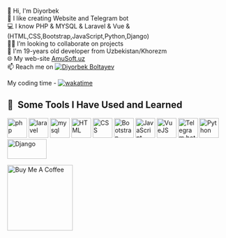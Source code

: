 👋 Hi, I'm Diyorbek \
💫 I like creating Website and Telegram bot\
💻 I know PHP & MYSQL & Laravel  & Vue & (HTML,CSS,Bootstrap,JavaScript,Python,Django)\
👨‍💻 I’m looking to collaborate on projects \
💬 I'm 19-years old developer from Uzbekistan/Khorezm \
🌐 My web-site [AmuSoft.uz](http://amusoft.uz) \
📫 Reach me on [![Diyorbek Boltayev](https://img.shields.io/badge/DiyorbekBoltayev-30302f?style=flat&logo=telegram)](https://t.me/Diyorbek_Boltayev) 



My coding time -
[![wakatime](https://wakatime.com/badge/user/88be9afb-b2e3-4019-85f9-6e7d02e50981.svg)](https://wakatime.com/@88be9afb-b2e3-4019-85f9-6e7d02e50981)


<h2> 🚀 &nbsp;Some Tools I Have Used and Learned</h2>
<p align="left">

<img title="PHP"  src="https://miro.medium.com/max/870/1*A2tcXJbYa4k7133CjvCG4w.jpeg" alt="php" width="45" height="45"/>
 <img title="Laravel"  src="https://asset.brandfetch.io/ide68-31CH/idlxAUbIOo.jpeg" alt="laravel" width="45" height="45"/>
  <img title="MySQL"  src="https://e7.pngegg.com/pngimages/617/252/png-clipart-mysql-workbench-computer-icons-logo-database-server-blue-text.png" alt="mysql" width="45" height="45"/>
  <img title="HTML"  src="https://play-lh.googleusercontent.com/85WnuKkqDY4gf6tndeL4_Ng5vgRk7PTfmpI4vHMIosyq6XQ7ZGDXNtYG2s0b09kJMw" alt="HTML" width="45" height="45"/>
  <img title="CSS"  src="https://play-lh.googleusercontent.com/RTAZb9E639F4JBcuBRTPEk9_92I-kaKgBMw4LFxTGhdCQeqWukXh74rTngbQpBVGxqo" alt="CSS" width="45" height="45"/>
 <img title="Bootstrap"  src="https://avatars.githubusercontent.com/u/2918581?s=280&v=4" alt="Bootstrap" width="45" height="45"/>
  <img title="JavaScript"  src="https://upload.wikimedia.org/wikipedia/commons/thumb/9/99/Unofficial_JavaScript_logo_2.svg/800px-Unofficial_JavaScript_logo_2.svg.png" alt="JavaScript" width="45" height="45"/>
   <img title="VueJS"  src="https://upload.wikimedia.org/wikipedia/commons/thumb/9/95/Vue.js_Logo_2.svg/768px-Vue.js_Logo_2.svg.png?20170919082558" alt="VueJS" width="45" height="45"/>
   <img title="Telegram Bot"  src="https://raw.githubusercontent.com/php-telegram-bot/assets/master/logo/512px/logo_plain.png" alt="Telegram bot" width="45" height="45"/>
   <img title="Python"  src="https://png2.cleanpng.com/sh/07805e7ddd58f2a80f3be9ca91cb96c0/L0KzQYm3VMEzN6prj5H0aYP2gLBuTgB6fJl0hp95cnBqgrL0jflvb15xedDwdXHqdX7qjB1xfaVqip95cnBqgrL0jflvb15xedDwdXHqdX68gfNnbJQ4Tqc7OULkRnA9WcE2OWE9UaMAMkO4R4KAVsY0O2k3RuJ3Zx==/kisspng-python-programming-language-computer-programming-language-5acfdc365292a6.6915108915235717663382.png" alt="Python" width="45" height="45"/>
   <img title="Django"  src="https://www.djangoproject.com/m/img/logos/django-logo-negative.png" alt="Django" width="90" height="45"/>
   
</p>
<a href="https://www.buymeacoffee.com/boltayevdiyorbe" target="_blank"><img src="https://cdn.buymeacoffee.com/buttons/v2/default-blue.png" alt="Buy Me A Coffee" width="150px" ></a>

